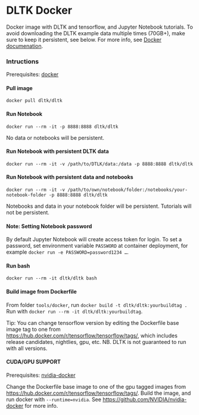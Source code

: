 # DLTK Docker

Docker image with DLTK and tensorflow, and Jupyter Notebook tutorials. To avoid downloading the DLTK example data multiple times (70GB+), make sure to keep it persistent, see below. For more info, see [Docker documenation](https://docs.docker.com/).

### Intructions
Prerequisites: [docker](https://www.docker.com/)

#### Pull image
`docker pull dltk/dltk`

#### Run Notebook
`docker run --rm -it -p 8888:8888 dltk/dltk`

No data or notebooks will be persistent.

#### Run Notebook with persistent DLTK data
`docker run --rm -it -v /path/to/DTLK/data:/data -p 8888:8888 dltk/dltk`

#### Run Notebook with persistent data and notebooks
`docker run --rm -it -v /path/to/own/notebook/folder:/notebooks/your-notebook-folder -p 8888:8888 dltk/dltk`

Notebooks and data in your notebook folder will be persistent. Tutorials will not be persistent.

#### Note: Setting Notebook password
By default Jupyter Notebook will create access token for login. To set a password, set environment variable `PASSWORD` at container deployment, for example `docker run -e PASSWORD=password1234 …`.

#### Run bash
`docker run --rm -it dltk/dltk bash`

#### Build image from Dockerfile
From folder `tools/docker`, run `docker build -t dltk/dltk:yourbuildtag .` Run with `docker run --rm -it dltk/dltk:yourbuildtag`.

Tip: You can change tensorflow version by editing the Dockerfile base image tag to one from https://hub.docker.com/r/tensorflow/tensorflow/tags/, which includes release candidates, nightlies, gpu, etc. NB. DLTK is not guaranteed to run with all versions.

#### CUDA/GPU SUPPORT
Prerequisites: [nvidia-docker](https://github.com/NVIDIA/nvidia-docker/)

Change the Dockerfile base image to one of the gpu tagged images from https://hub.docker.com/r/tensorflow/tensorflow/tags/. Build the image, and run docker with `--runtime=nvidia`. See https://github.com/NVIDIA/nvidia-docker for more info.
